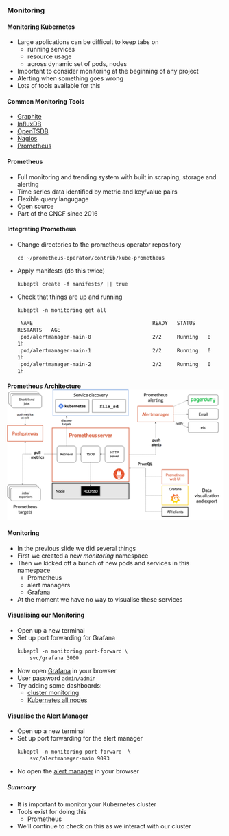 ### Monitoring


#### Monitoring Kubernetes
* Large applications can be difficult to keep tabs on
   - running services
   - resource usage
   - across dynamic set of pods, nodes
* Important to consider monitoring at the beginning of any project
* Alerting when something goes wrong
* Lots of tools available for this


#### Common Monitoring Tools
* [Graphite](https://graphite.readthedocs.org/en/latest)
* [InfluxDB](https://influxdata.com)
* [OpenTSDB](https://opentsdb.net)
* [Nagios](https://www.nagios.org)
* [Prometheus](https://prometheus.io)


#### Prometheus
* Full monitoring and trending system with built in scraping, storage and
  alerting
* Time series data identified by metric and key/value pairs
* Flexible query langugage
* Open source 
* Part of the CNCF since 2016 



#### Integrating Prometheus

* Change directories to the prometheus operator repository <!-- .element: class="fragment" data-fragment-index="0" -->
   ```
   cd ~/prometheus-operator/contrib/kube-prometheus
   ```
* Apply manifests (do this twice) <!-- .element: class="fragment" data-fragment-index="1" -->
   ```
   kubeptl create -f manifests/ || true
   ```
* Check that things are up and running <!-- .element: class="fragment" data-fragment-index="2" -->
   ```
   kubeptl -n monitoring get all
   ```
   ```
    NAME                                       READY   STATUS    RESTARTS   AGE
    pod/alertmanager-main-0                    2/2     Running   0          1h
    pod/alertmanager-main-1                    2/2     Running   0          1h
    pod/alertmanager-main-2                    2/2     Running   0          1h
   ```
   <!-- .element: class="fragment" data-fragment-index="0" -->


#### Prometheus Architecture ![Prometheus architecture](img/prometheus-architecture.png "Prometheus Architecture") <!-- .slide: class="image-slide" -->


#### Monitoring
* In the previous slide we did several things 
* First we created a new _monitoring_ namespace
* Then we kicked off a bunch of new pods and services in this namespace
   * Prometheus
   * alert managers
   * Grafana
* At the moment we have no way to visualise these services


#### Visualising our Monitoring
* Open up a new terminal
* Set up port forwarding for Grafana
   ```
   kubeptl -n monitoring port-forward \
       svc/grafana 3000
   ```
* Now open [Grafana](http://127.0.0.1:3000) in your browser
* User password `admin/admin` 
* Try adding some dashboards:
  - [cluster monitoring](https://grafana.com/dashboards/1621)
  - [Kubernetes all nodes](https://grafana.com/dashboards/3131)


#### Visualise the Alert Manager
* Open up a new terminal
* Set up port forwarding for the alert manager
   ```
   kubeptl -n monitoring port-forward  \
       svc/alertmanager-main 9093
   ```
* No open the [alert manager](http://127.0.0.1:9093) in your browser


##### Summary
* It is important to monitor your Kubernetes cluster
* Tools exist for doing this
   * Prometheus
* We'll continue to check on this as we interact with our cluster
